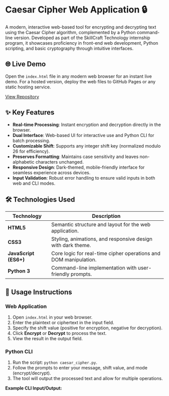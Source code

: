 # Caesar Cipher Web Application 🔒

A modern, interactive web-based tool for encrypting and decrypting text using the Caesar Cipher algorithm, complemented by a Python command-line version. Developed as part of the SkillCraft Technology internship program, it showcases proficiency in front-end web development, Python scripting, and basic cryptography through intuitive interfaces.

## 🌐 Live Demo

Open the `index.html` file in any modern web browser for an instant live demo. For a hosted version, deploy the web files to GitHub Pages or any static hosting service.

[View Repository](https://github.com/KK-College/SCT_CS_01)

## ✨ Key Features

- **Real-time Processing**: Instant encryption and decryption directly in the browser.
- **Dual Interface**: Web-based UI for interactive use and Python CLI for batch processing.
- **Customizable Shift**: Supports any integer shift key (normalized modulo 26 for efficiency).
- **Preserves Formatting**: Maintains case sensitivity and leaves non-alphabetic characters unchanged.
- **Responsive Design**: Dark-themed, mobile-friendly interface for seamless experience across devices.
- **Input Validation**: Robust error handling to ensure valid inputs in both web and CLI modes.

## 🛠️ Technologies Used

| Technology | Description |
|------------|-------------|
| **HTML5** | Semantic structure and layout for the web application. |
| **CSS3** | Styling, animations, and responsive design with dark theme. |
| **JavaScript (ES6+)** | Core logic for real-time cipher operations and DOM manipulation. |
| **Python 3** | Command-line implementation with user-friendly prompts. |

## 📖 Usage Instructions

### Web Application
1. Open `index.html` in your web browser.
2. Enter the plaintext or ciphertext in the input field.
3. Specify the shift value (positive for encryption, negative for decryption).
4. Click **Encrypt** or **Decrypt** to process the text.
5. View the result in the output field.

### Python CLI
1. Run the script: `python caesar_cipher.py`.
2. Follow the prompts to enter your message, shift value, and mode (encrypt/decrypt).
3. The tool will output the processed text and allow for multiple operations.

**Example CLI Input/Output:**
